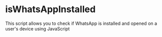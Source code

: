 # isWhatsAppInstalled
This script allows you to check if WhatsApp is installed and opened on a user's device using JavaScript
